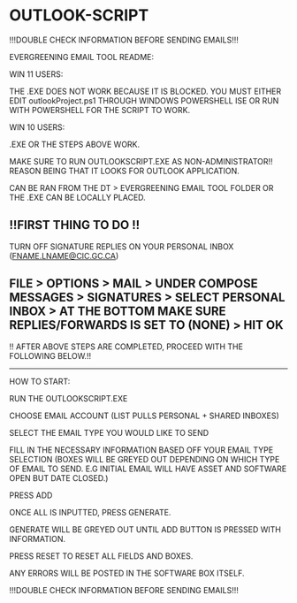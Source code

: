 # OUTLOOK-SCRIPT

!!!DOUBLE CHECK INFORMATION BEFORE SENDING EMAILS!!!

EVERGREENING EMAIL TOOL README:


WIN 11 USERS:

THE .EXE DOES NOT WORK BECAUSE IT IS BLOCKED. YOU MUST EITHER EDIT outlookProject.ps1 THROUGH WINDOWS POWERSHELL ISE OR RUN WITH POWERSHELL FOR THE SCRIPT TO WORK.

WIN 10 USERS:

.EXE OR THE STEPS ABOVE WORK.




MAKE SURE TO RUN OUTLOOKSCRIPT.EXE AS NON-ADMINISTRATOR!! REASON BEING THAT IT LOOKS FOR OUTLOOK APPLICATION.


CAN BE RAN FROM THE DT > EVERGREENING EMAIL TOOL FOLDER OR THE .EXE CAN BE LOCALLY PLACED.




!!FIRST THING TO DO !!
------------------------------------------------------------------------------------
TURN OFF SIGNATURE REPLIES ON YOUR PERSONAL INBOX (FNAME.LNAME@CIC.GC.CA)

FILE > OPTIONS > MAIL > UNDER COMPOSE MESSAGES > SIGNATURES > SELECT PERSONAL INBOX > AT THE BOTTOM MAKE SURE REPLIES/FORWARDS IS SET TO (NONE) > HIT OK 
------------------------------------------------------------------------------------






!! AFTER ABOVE STEPS ARE COMPLETED, PROCEED WITH THE FOLLOWING BELOW.!!





------------------------------------------------------------------------------------
HOW TO START:

RUN THE OUTLOOKSCRIPT.EXE

CHOOSE EMAIL ACCOUNT (LIST PULLS PERSONAL + SHARED INBOXES)

SELECT THE EMAIL TYPE YOU WOULD LIKE TO SEND

FILL IN THE NECESSARY INFORMATION BASED OFF YOUR EMAIL TYPE SELECTION (BOXES WILL BE GREYED OUT DEPENDING ON WHICH TYPE OF EMAIL TO SEND. E.G INITIAL EMAIL WILL HAVE ASSET AND SOFTWARE OPEN BUT DATE CLOSED.)

PRESS ADD

ONCE ALL IS INPUTTED, PRESS GENERATE.


GENERATE WILL BE GREYED OUT UNTIL ADD BUTTON IS PRESSED WITH INFORMATION.


PRESS RESET TO RESET ALL FIELDS AND BOXES.


ANY ERRORS WILL BE POSTED IN THE SOFTWARE BOX ITSELF. 

!!!DOUBLE CHECK INFORMATION BEFORE SENDING EMAILS!!!
